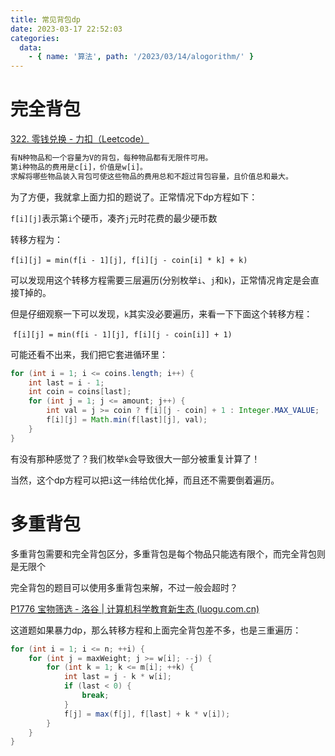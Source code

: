```yaml
---
title: 常见背包dp
date: 2023-03-17 22:52:03
categories:
  data:
    - { name: '算法', path: '/2023/03/14/alogorithm/' }
---
```


# 完全背包

[322. 零钱兑换 - 力扣（Leetcode）](https://leetcode.cn/problems/coin-change/description/)

```python
有N种物品和一个容量为V的背包，每种物品都有无限件可用。
第i种物品的费用是c[i]，价值是w[i]。
求解将哪些物品装入背包可使这些物品的费用总和不超过背包容量，且价值总和最大。
```

为了方便，我就拿上面力扣的题说了。正常情况下dp方程如下：

​	`f[i][j]`表示第`i`个硬币，凑齐`j`元时花费的最少硬币数

转移方程为：

​	`f[i][j] = min(f[i - 1][j], f[i][j - coin[i] * k] + k)`

可以发现用这个转移方程需要三层遍历(分别枚举`i`、`j`和`k`)，正常情况肯定是会直接T掉的。

但是仔细观察一下可以发现，`k`其实没必要遍历，来看一下下面这个转移方程：

​	`f[i][j] = min(f[i - 1][j], f[i][j - coin[i]] + 1)`

可能还看不出来，我们把它套进循环里：

```java
for (int i = 1; i <= coins.length; i++) {
    int last = i - 1;
    int coin = coins[last];
    for (int j = 1; j <= amount; j++) {
        int val = j >= coin ? f[i][j - coin] + 1 : Integer.MAX_VALUE;
        f[i][j] = Math.min(f[last][j], val);
    }
}
```

有没有那种感觉了？我们枚举`k`会导致很大一部分被重复计算了！

当然，这个dp方程可以把`i`这一纬给优化掉，而且还不需要倒着遍历。

# 多重背包

多重背包需要和完全背包区分，多重背包是每个物品只能选有限个，而完全背包则是无限个

完全背包的题目可以使用多重背包来解，不过一般会超时？

[P1776 宝物筛选 - 洛谷 | 计算机科学教育新生态 (luogu.com.cn)](https://www.luogu.com.cn/problem/P1776)

这道题如果暴力dp，那么转移方程和上面完全背包差不多，也是三重遍历：

```java
for (int i = 1; i <= n; ++i) {
    for (int j = maxWeight; j >= w[i]; --j) {
        for (int k = 1; k <= m[i]; ++k) {
            int last = j - k * w[i];
            if (last < 0) {
                break;
            }
            f[j] = max(f[j], f[last] + k * v[i]);
        }
    }
}
```


